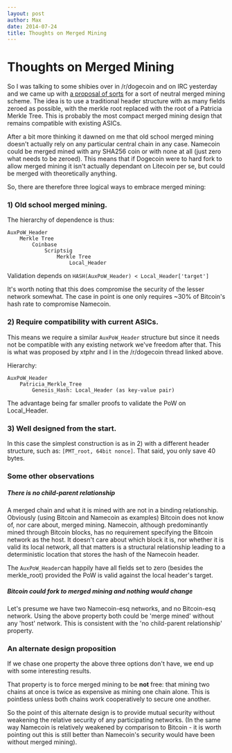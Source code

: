 ```yaml
---
layout: post
author: Max
date: 2014-07-24
title: Thoughts on Merged Mining
---
```


# Thoughts on Merged Mining

So I was talking to some shibies over in /r/dogecoin and on IRC yesterday and we came up with [a proposal of sorts](http://www.reddit.com/r/dogecoin/comments/2b9c6m/one_small_step_for_doge_addm3plz_had_a_great_idea/) for a sort of neutral merged mining scheme. The idea is to use a traditional header structure with as many fields zeroed as possible, with the merkle root replaced with the root of a Patricia Merkle Tree. This is probably the most compact merged mining design that remains compatible with existing ASICs.

After a bit more thinking it dawned on me that old school merged mining doesn't actually rely on any particular central chain in any case. Namecoin could be merged mined with any SHA256 coin or with none at all (just zero what needs to be zeroed). This means that if Dogecoin were to hard fork to allow merged mining it isn't actually dependant on Litecoin per se, but could be merged with theoretically anything.

So, there are therefore three logical ways to embrace merged mining:

### 1) Old school merged mining. 

The hierarchy of dependence is thus:

```
AuxPoW_Header
    Merkle Tree
        Coinbase
            Scriptsig
                Merkle Tree
                    Local_Header
```

Validation depends on `HASH(AuxPoW_Header) < Local_Header['target']`

It's worth noting that this does compromise the security of the lesser network somewhat. The case in point is one only requires ~30% of Bitcoin's hash rate to compromise Namecoin.

### 2) Require compatibility with current ASICs. 

This means we require a similar `AuxPoW_Header` structure but since it needs not be compatible with any existing network we've freedom after that. This is what was proposed by xtphr and I in the /r/dogecoin thread linked above.

Hierarchy:

```
AuxPoW_Header
    Patricia_Merkle_Tree
        Genesis_Hash: Local_Header (as key-value pair)
```

The advantage being far smaller proofs to validate the PoW on Local_Header.

### 3) Well designed from the start.

In this case the simplest construction is as in 2) with a different header structure, such as: `[PMT_root, 64bit nonce]`. That said, you only save 40 bytes.

### Some other observations

##### There is no child-parent relationship

A merged chain and what it is mined with are not in a binding relationship. Obviously (using Bitcoin and Namecoin as examples) Bitcoin does not know of, nor care about, merged mining. Namecoin, although predominantly mined through Bitcoin blocks, has no requirement specifying the Bitcoin network as the host. It doesn't care about which block it is, nor whether it is valid its local network, all that matters is a structural relationship leading to a deterministic location that stores the hash of the Namecoin header.

The `AuxPoW_Header`can happily have all fields set to zero (besides the merkle_root) provided the PoW is valid against the local header's target.

##### Bitcoin could fork to merged mining and nothing would change

Let's presume we have two Namecoin-esq networks, and no Bitcoin-esq network. Using the above property both could be 'merge mined' without any 'host' network. This is consistent with the 'no child-parent relationship' property.

### An alternate design proposition

If we chase one property the above three options don't have, we end up with some interesting results.

That property is to force merged mining to be **not** free: that mining two chains at once is twice as expensive as mining one chain alone. This is pointless unless both chains work cooperatively to secure one another.

So the point of this alternate design is to provide mutual security without weakening the relative security of any participating networks. (In the same way Namecoin is relatively weakened by comparison to Bitcoin - it is worth pointing out this is still better than Namecoin's security would have been without merged mining).

